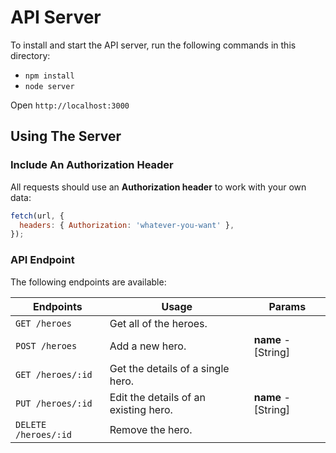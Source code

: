 # API Server

To install and start the API server, run the following commands in this directory:

- `npm install`
- `node server`

Open `http://localhost:3000`

## Using The Server

### Include An Authorization Header

All requests should use an **Authorization header** to work with your own data:

```js
fetch(url, {
  headers: { Authorization: 'whatever-you-want' },
});
```

### API Endpoint

The following endpoints are available:

| Endpoints            | Usage                                 | Params              |
| -------------------- | ------------------------------------- | ------------------- |
| `GET /heroes`        | Get all of the heroes.                |                     |
| `POST /heroes`       | Add a new hero.                       | **name** - [String] |
| `GET /heroes/:id`    | Get the details of a single hero.     |                     |
| `PUT /heroes/:id`    | Edit the details of an existing hero. | **name** - [String] |
| `DELETE /heroes/:id` | Remove the hero.                      |                     |
